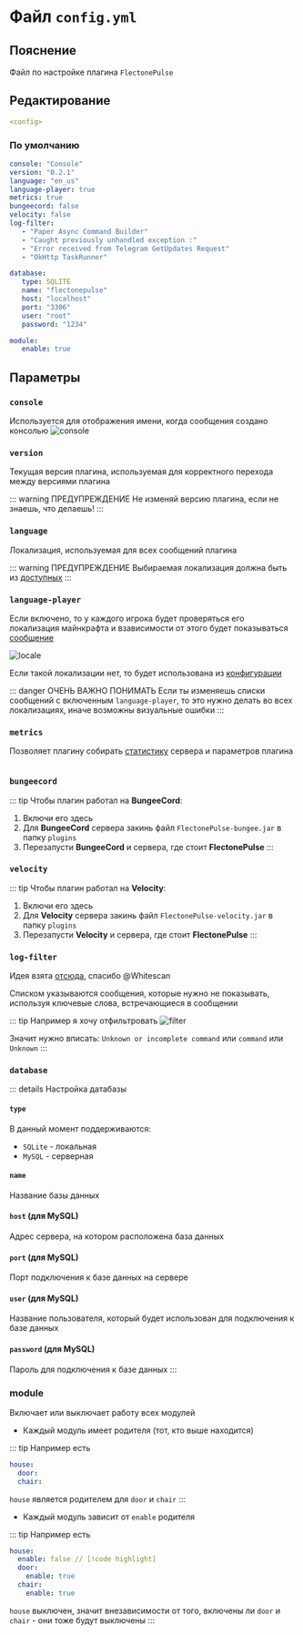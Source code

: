 # Файл `config.yml`

## Пояснение
Файл по настройке плагина `FlectonePulse`

## Редактирование
```yaml
<config>
```

### По умолчанию
```yaml
console: "Console"
version: "0.2.1"
language: "en_us"
language-player: true
metrics: true
bungeecord: false
velocity: false
log-filter:
   - "Paper Async Command Builder"
   - "Caught previously unhandled exception :"
   - "Error received from Telegram GetUpdates Request"
   - "OkHttp TaskRunner"

database:
   type: SQLITE
   name: "flectonepulse"
   host: "localhost"
   port: "3306"
   user: "root"
   password: "1234"

module:
   enable: true
```

## Параметры

### `console`

Используется для отображения имени, когда сообщения создано консолью
![console](/console.gif)

### `version`

Текущая версия плагина, используемая для корректного перехода между версиями плагина

::: warning ПРЕДУПРЕЖДЕНИЕ
Не изменяй версию плагина, если не знаешь, что делаешь!
:::

### `language`

Локализация, используемая для всех сообщений плагина

::: warning ПРЕДУПРЕЖДЕНИЕ
Выбираемая локализация должна быть из [доступных](/docs/localizations/)
:::

<!--@include: @/parts/locale.md-->

### `language-player`

Если включено, то у каждого игрока будет проверяться его локализация майнкрафта и взависимости от этого будет показываться [сообщение](/docs/localizations/)

![locale](/locale.gif)

Если такой локализации нет, то будет использована из [конфигурации](#language)

::: danger ОЧЕНЬ ВАЖНО ПОНИМАТЬ
Если ты изменяешь списки сообщений с включенным `language-player`, то это нужно делать во всех локализациях, иначе возможны визуальные ошибки
:::

### `metrics`

Позволяет плагину собирать [статистику](https://bstats.org/plugin/bukkit/FlectonePulse/21076) сервера и параметров плагина
<div class="w-80" style=" display: flex; flex-direction: column; align-items: center; justify-content: center;">
    <article class="bstats">
        <a href="https://bstats.org/plugin/bukkit/FlectonePulse" rel="noopener nofollow ugc" target="_blank">
        <img src="https://bstats.org/signatures/bukkit/FlectonePulse.svg" alt=""></a>
    </article>
</div>

### `bungeecord`

::: tip Чтобы плагин работал на **BungeeCord**:
1. Включи его здесь
2. Для **BungeeCord** сервера закинь файл `FlectonePulse-bungee.jar` в папку `plugins`
3. Перезапусти **BungeeCord** и сервера, где стоит **FlectonePulse**
   :::

### `velocity`

::: tip Чтобы плагин работал на **Velocity**:
1. Включи его здесь
2. Для **Velocity** сервера закинь файл `FlectonePulse-velocity.jar` в папку `plugins`
3. Перезапусти **Velocity** и сервера, где стоит **FlectonePulse**
   :::

### `log-filter`

Идея взята [отсюда](https://github.com/Whitescan/ConsoleFilter/blob/master/src/main/java/dev/whitescan/consolefilter/share/LogFilter.java), спасибо @Whitescan

Списком указываются сообщения, которые нужно не показывать, используя ключевые слова, встречающиеся в сообщении

::: tip Например я хочу отфильтровать
![filter](/filter.png)

Значит нужно вписать:
`Unknown or incomplete command` или `command` или `Unknown`
:::

### `database`

::: details Настройка датабазы

#### `type`

В данный момент поддерживаются:
- `SQLite` - локальная
- `MySQL` - серверная

#### `name`

Название базы данных

#### `host` (для MySQL)

Адрес сервера, на котором расположена база данных

#### `port` (для MySQL)

Порт подключения к базе данных на сервере

#### `user` (для MySQL)

Название пользователя, который будет использован для подключения к базе данных

#### `password` (для MySQL)

Пароль для подключения к базе данных
:::

### module

Включает или выключает работу всех модулей

- Каждый модуль имеет родителя (тот, кто выше находится)

::: tip Например есть
```yaml
house:
  door:
  chair:
```

`house` является родителем для `door` и `chair`
:::

- Каждый модуль зависит от `enable` родителя

::: tip Например есть
```yaml
house:
  enable: false // [!code highlight]
  door:
    enable: true
  chair:
    enable: true
```

`house` выключен, значит внезависимости от того, включены ли `door` и `chair` - они тоже будут выключены
:::